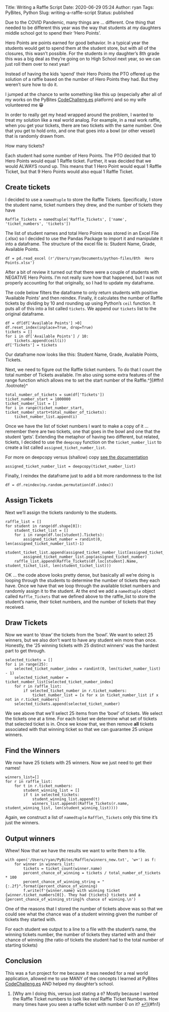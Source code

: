 Title: Writing a Raffle Script
Date: 2020-06-29 05:24
Author: ryan
Tags: PyBites, Python
Slug: writing-a-raffle-script
Status: published

Due to the COVID Pandemic, many things are ... different. One thing that needed to be different this year was the way that students at my daughters middle school got to spend their ‘Hero Points’.

Hero Points are points earned for good behavior. In a typical year the students would get to spend them at the student store, but with all of the closures, this wasn’t possible. For the students in my daughter’s 8th grade this was a big deal as they’re going on to High School next year, so we can just roll them over to next year!

Instead of having the kids ‘spend’ their Hero Points the PTO offered up the solution of a raffle based on the number of Hero Points they had. But they weren’t sure how to do it.

I jumped at the chance to write something like this up (especially after all of my works on the PyBites [CodeChalleng.es](https://codechalleng.es "CodeChalleng.es") platform) and so my wife volunteered me 😁

In order to really get my head wrapped around the problem, I wanted to treat my solution like a real world analog. For example, in a real work raffle, when you get your tickets, there are two tickets with the same number. One that you get to hold onto, and one that goes into a bowl (or other vessel) that is randomly drawn from.

How many tickets?

Each student had some number of Hero Points. The PTO decided that 10 Hero Points would equal 1 Raffle ticket. Further, it was decided that we would ALWAYS round up. This means that 1 Hero Point would equal 1 Raffle Ticket, but that 9 Hero Points would also equal 1 Raffle Ticket.

## Create tickets

I decided to use a `namedtuple` to store the Raffle Tickets. Specifically, I store the student name, ticket numbers they drew, and the number of tickets they have

``` {.wp-block-code}
Raffle_Tickets = namedtuple('Raffle_Tickets', ['name', 'ticket_numbers', 'tickets'])
```

The list of student names and total Hero Points was stored in an Excel File (.xlsx) so I decided to use the Pandas Package to import it and manipulate it into a dataframe. The structure of the excel file is: Student Name, Grade, Available Points.

``` {.wp-block-code}
df = pd.read_excel (r'/Users/ryan/Documents/python-files/8th  Hero Points.xlsx')
```

After a bit of review it turned out that there were a couple of students with NEGATIVE Hero Points. I’m not really sure how that happened, but I was not properly accounting for that originally, so I had to update my dataframe.

The code below filters the dataframe to only return students with positive ‘Available Points’ and then reindex. Finally, it calculates the number of Raffle tickets by dividing by 10 and rounding up using Python’s `ceil` function. It puts all of this into a list called `tickets`. We append our `tickets` list to the original dataframe.

``` {.wp-block-code}
df = df[df['Available Points'] >0]
df.reset_index(inplace=True, drop=True)
tickets = []
for i in df['Available Points'] / 10:
    tickets.append(ceil(i))
df['Tickets'] = tickets
```

Our dataframe now looks like this: Student Name, Grade, Available Points, Tickets.

Next, we need to figure out the Raffle ticket numbers. To do that I count the total number of Tickets available. I’m also using some extra features of the range function which allows me to set the start number of the Raffle.^[1](#fn1){#ffn1 .footnote}^

``` {.wp-block-code}
total_number_of_tickets = sum(df['Tickets'])
ticket_number_start = 1000000
ticket_number_list = []
for i in range(ticket_number_start, ticket_number_start+total_number_of_tickets):
    ticket_number_list.append(i)
```

Once we have the list of ticket numbers I want to make a copy of it … remember there are two tickets, one that goes in the bowl and one that the student ‘gets’. Extending the metaphor of having two different, but related, tickets, I decided to use the `deepcopy` function on the `ticket_number_list` to create a list called `assigned_ticket_number_list`.

For more on deepcopy versus (shallow) copy [see the documentation](https://docs.python.org/3/library/copy.html "Deepcopy")

``` {.wp-block-code}
assigned_ticket_number_list = deepcopy(ticket_number_list)
```

Finally, I reindex the dataframe just to add a bit more randomness to the list

``` {.wp-block-code}
df = df.reindex(np.random.permutation(df.index))
```

## Assign Tickets

Next we’ll assign the tickets randomly to the students.

``` {.wp-block-code}
raffle_list = []
for student in range(df.shape[0]):
    student_ticket_list = []
    for i in range(df.loc[student].Tickets):
        assigned_ticket_number = randint(0, len(assigned_ticket_number_list)-1)
        student_ticket_list.append(assigned_ticket_number_list[assigned_ticket_number])
        assigned_ticket_number_list.pop(assigned_ticket_number)
    raffle_list.append(Raffle_Tickets(df.loc[student].Name, student_ticket_list, len(student_ticket_list)))
```

OK … the code above looks pretty dense, but basically all we’re doing is looping through the students to determine the number of tickets they each have. Once we have that we loop through the available ticket numbers and randomly assign it to the student. At the end we add a `namedtuple` object called `Raffle_Tickets` that we defined above to the raffle_list to store the student’s name, their ticket numbers, and the number of tickets that they received.

## Draw Tickets

Now we want to ‘draw’ the tickets from the ‘bowl’. We want to select 25 winners, but we also don’t want to have any student win more than once. Honestly, the ’25 winning tickets with 25 distinct winners’ was the hardest part to get through.

``` {.wp-block-code}
selected_tickets = []
for i in range(25):
    selected_ticket_number_index = randint(0, len(ticket_number_list) - 1)
    selected_ticket_number = ticket_number_list[selected_ticket_number_index]
    for r in raffle_list:
        if selected_ticket_number in r.ticket_numbers:
            ticket_number_list = [x for x in ticket_number_list if x not in r.ticket_numbers]
    selected_tickets.append(selected_ticket_number)
```

We see above that we’ll select 25 items from the ‘bowl’ of tickets. We select the tickets one at a time. For each ticket we determine what set of tickets that selected ticket is in. Once we know that, we then remove **all** tickets associated with that winning ticket so that we can guarantee 25 unique winners.

## Find the Winners

We now have 25 tickets with 25 winners. Now we just need to get their names!

``` {.wp-block-code}
winners_list=[]
for r in raffle_list:
    for t in r.ticket_numbers:
        student_winning_list = []
        if t in selected_tickets:
            student_winning_list.append(t)
            winners_list.append((Raffle_Tickets(r.name, student_winning_list, len(student_winning_list))))
```

Again, we construct a list of `namedtuple` `Raffle\_Tickets` only this time it’s just the winners.

## Output winners

Whew! Now that we have the results we want to write them to a file.

``` {.wp-block-code}
with open('/Users/ryan/PyBites/Raffle/winners_new.txt', 'w+') as f:
    for winner in winners_list:
        tickets = ticket_count(winner.name)
        percent_chance_of_winning = tickets / total_number_of_tickets * 100
        percent_chance_of_winning_string = "{:.2f}".format(percent_chance_of_winning)
        f.write(f'{winner.name} with winning ticket {winner.ticket_numbers[0]}. They had {tickets} tickets and a {percent_chance_of_winning_string}% chance of winning.\n')
```

One of the reasons that I stored the number of tickets above was so that we could see what the chance was of a student winning given the number of tickets they started with.

For each student we output to a line to a file with the student’s name, the winning tickets number, the number of tickets they started with and their chance of winning (the ratio of tickets the student had to the total number of starting tickets)

## Conclusion

This was a fun project for me because it was needed for a real world application, allowed me to use MANY of the concepts I learned at PyBites [CodeChalleng.es](https://codechalleng.es) AND helped my daughter’s school.

1.  [Why am I doing this, versus just stating a `0`? Mostly because I wanted the Raffle Ticket numbers to look like *real* Raffle Ticket Numbers. How many times have you seen a raffle ticket with number 0 on it? [↩](#ffn1)]{#fn1}
